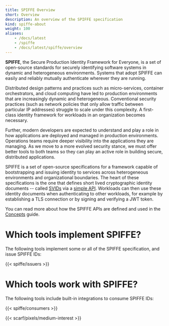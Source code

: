 ```yaml
---
title: SPIFFE Overview
short: Overview
description: An overview of the SPIFFE specification
kind: spiffe-about
weight: 100
aliases:
    - /docs/latest
    - /spiffe
    - /docs/latest/spiffe/overview
---
```


**SPIFFE**, the Secure Production Identity Framework for Everyone, is a set of open-source standards for securely identifying software systems in dynamic and heterogeneous environments. Systems that adopt SPIFFE can easily and reliably mutually authenticate wherever they are running.

Distributed design patterns and practices such as micro-services, container orchestrators, and cloud computing have led to production environments that are increasingly dynamic and heterogeneous. Conventional security practices (such as network policies that only allow traffic between particular IP addresses) struggle to scale under this complexity. A first-class identity framework for workloads in an organization becomes necessary.

Further, modern developers are expected to understand and play a role in how applications are deployed and managed in production environments. Operations teams require deeper visibility into the applications they are managing. As we move to a more evolved security stance, we must offer better tools to both teams so they can play an active role in building secure, distributed applications.

SPIFFE is a set of open-source specifications for a framework capable of bootstrapping and issuing identity to services across heterogeneous environments and organizational boundaries. The heart of these specifications is the one that defines short lived cryptographic identity documents -- called [SVIDs](/docs/latest/spiffe/concepts/#spiffe-verifiable-identity-document-svid) via a [simple API](/docs/latest/spiffe/concepts/#spiffe-workload-api). Workloads can then use these identity documents when authenticating to other workloads, for example by establishing a TLS connection or by signing and verifying a JWT token.

You can read more about how the SPIFFE APIs are defined and used in the [Concepts](/docs/latest/spiffe/concepts/) guide.

# Which tools implement SPIFFE?

The following tools implement some or all of the SPIFFE specification, and issue SPIFFE IDs:

{{< spiffe/issuers >}}

# Which tools work with SPIFFE?

The following tools include built-in integrations to consume SPIFFE IDs:

{{< spiffe/consumers >}}

{{< scarf/pixels/medium-interest >}}
